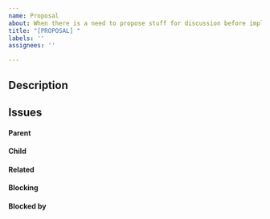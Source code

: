```yaml
---
name: Proposal
about: When there is a need to propose stuff for discussion before implementation
title: "[PROPOSAL] "
labels: ''
assignees: ''

---
```


## Description

##  Issues
<!-- Issue relationships
If it is possible, link issues via task lists sorted by issue numbers like:

- [ ] #1 [BUG] X is not working
- [ ] #2 [DESIGN] Design for X
-->

#### Parent



#### Child



#### Related



#### Blocking



#### Blocked by
